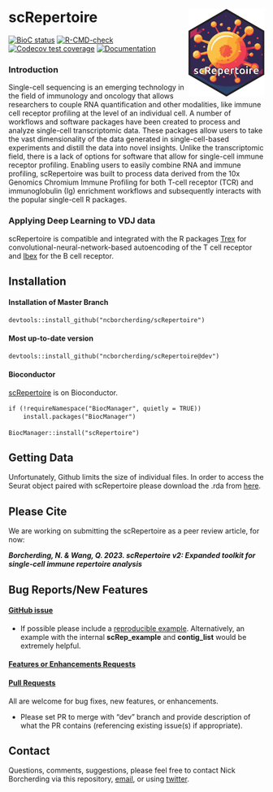 # scRepertoire <img src="man/figures/screpertoire_hex.png" align="right" width="150"/>
<!-- badges: start -->
[![BioC status](http://www.bioconductor.org/shields/build/release/bioc/scRepertoire.svg)](https://bioconductor.org/checkResults/release/bioc-LATEST/scRepertoire)
[![R-CMD-check](https://github.com/ncborcherding/scRepertoire/actions/workflows/R-CMD-check.yaml/badge.svg)](https://github.com/ncborcherding/scRepertoire/actions/workflows/R-CMD-check.yaml)
[![Codecov test coverage](https://codecov.io/gh/ncborcherding/scRepertoire/branch/master/graph/badge.svg)](https://app.codecov.io/gh/ncborcherding/scRepertoire?branch=master)
[![Documentation](https://img.shields.io/badge/docs-stable-blue.svg)](https://www.borch.dev/uploads/vignette/vignette)
<!-- badges: end -->

### Introduction
Single-cell sequencing is an emerging technology in the field of immunology and oncology that allows researchers to couple RNA quantification and other modalities, like immune cell receptor profiling at the level of an individual cell. A number of workflows and software packages have been created to process and analyze single-cell transcriptomic data. These packages allow users to take the vast dimensionality of the data generated in single-cell-based experiments and distill the data into novel insights. Unlike the transcriptomic field, there is a lack of options for software that allow for single-cell immune receptor profiling. Enabling users to easily combine RNA and immune profiling, scRepertoire was built to process data derived from the 10x Genomics Chromium Immune Profiling for both T-cell receptor (TCR) and immunoglobulin (Ig) enrichment workflows and subsequently interacts with the popular single-cell R packages.

### Applying Deep Learning to VDJ data
scRepertoire is compatible and integrated with the R packages [Trex](https://github.com/ncborcherding/Trex) for convolutional-neural-network-based autoencoding of the T cell receptor and [Ibex](https://github.com/ncborcherding/Ibex) for the B cell receptor. 

## Installation

#### Installation of Master Branch
```
devtools::install_github("ncborcherding/scRepertoire")
```
#### Most up-to-date version
```
devtools::install_github("ncborcherding/scRepertoire@dev")
```

#### Bioconductor

[scRepertoire](https://www.bioconductor.org/packages/release/bioc/html/scRepertoire.html) is on Bioconductor. 

```
if (!requireNamespace("BiocManager", quietly = TRUE))
    install.packages("BiocManager")

BiocManager::install("scRepertoire")
```

## Getting Data

Unfortunately, Github limits the size of individual files. In order to access the Seurat object paired with scRepertoire please download the .rda from [here]("https://drive.google.com/file/d/1_YuRraDyg8UgF3oasjF0-jgPnwox-B24/view?usp=share_link).

## Please Cite

We are working on submitting the scRepertoire as a peer review article, for now: 

***Borcherding, N. & Wang, Q. 2023. scRepertoire v2: Expanded toolkit for single-cell immune repertoire analysis***

## Bug Reports/New Features

#### [GitHub issue](https://github.com/ncborcherding/scRepertoire/issues) 

- If possible please include a [reproducible example](https://reprex.tidyverse.org/). 
Alternatively, an example with the internal **scRep_example** and **contig_list** would 
be extremely helpful.

#### [Features or Enhancements Requests](https://github.com/ncborcherding/scRepertoire/issues)

#### [Pull Requests](https://github.com/ncborcherding/scRepertoire/pulls) 
All are welcome for bug fixes, new features, or enhancements.

- Please set PR to merge with “dev” branch and provide description of what the PR 
contains (referencing existing issue(s) if appropriate).
  
## Contact
Questions, comments, suggestions, please feel free to contact Nick Borcherding via this repository, [email](mailto:ncborch@gmail.com), or using [twitter](https://twitter.com/theHumanBorch). 

